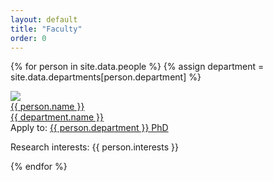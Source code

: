 ```yaml
---
layout: default
title: "Faculty"
order: 0
---
```


<div class="row g-2">
{% for person in site.data.people %}
    {% assign department = site.data.departments[person.department] %}
    <div class="col-6 col-sm-4 col-md-3 col-lg-2">
        <div class="col-12 p-1 m-2 h-100 border rounded">
            <p class="text-center">
                <img class="photo" src="{{ person.photo_url }}" /><br/>
                <a href="{{ person.url }}">{{ person.name }}</a><br/>
                <a href="{{ department.url }}">{{ department.name }}</a><br/>
                Apply to: <a href="{{ department.apply_url }}">{{ person.department }} PhD</a>
            </p>
            <p>Research interests: {{ person.interests }}</p>
        </div>
    </div>
{% endfor %}
</div>
